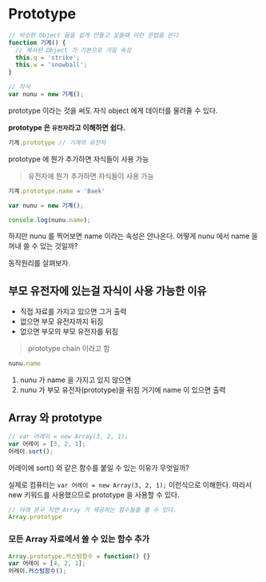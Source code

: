 # Prototype

```javascript
// 비슷한 Object 들을 쉽게 만들고 싶을때 이런 문법을 쓴다
function 기계() {
  // 복사된 Object 가 기본으로 가질 속성
  this.q = 'strike';
  this.w = 'snowball';
}

// 자식
var nunu = new 기계();
```

prototype 이라는 것을 써도 자식 object 에게 데이터를 물려줄 수 있다.

__prototype 은 `유전자`라고 이해하면 쉽다.__

```javascript
기계.prototype // 기계의 유전자
```

prototype 에 뭔가 추가하면 자식들이 사용 가능

> 유전자에 뭔가 추가하면 자식들이 사용 가능

```javascript
기계.prototype.name = 'Baek'

var nunu = new 기계();

console.log(nunu.name);
```

하지만 nunu 를 찍어보면 name 이라는 속성은 안나온다. 어떻게 nunu 에서 name 을 꺼내 쓸 수 있는 것일까?

동작원리를 살펴보자.

## 부모 유전자에 있는걸 자식이 사용 가능한 이유

- 직접 자료를 가지고 있으면 그거 출력
- 없으면 부모 유전자까지 뒤짐
- 없으면 부모의 부모 유전자를 뒤짐

> prototype chain 이라고 함

```javascript
nunu.name
```

1. nunu 가 name 을 가지고 있지 않으면
2. nunu 가 부모 유전자(prototype)을 뒤짐 거기에 name 이 있으면 출력

## Array 와 prototype

```javascript
// var 어레이 = new Array(3, 2, 1);
var 어레이 = [3, 2, 1];
어레이.sort();
```

어레이에 sort() 와 같은 함수를 붙일 수 있는 이유가 무엇일까?

실제로 컴퓨터는 `var 어레이 = new Array(3, 2, 1);` 이런식으로 이해한다. 따라서 new 키워드를 사용했으므로 prototype 을 사용할 수 있다.

```javascript
// 아래 문구 치면 Array 가 제공하는 함수들을 볼 수 있다.
Array.prototype 
```

### 모든 Array 자료에서 쓸 수 있는 함수 추가

```javascript
Array.prototype.커스텀함수 = function() {}
var 어레이 = [4, 2, 1];
어레이.커스텀함수();
```


